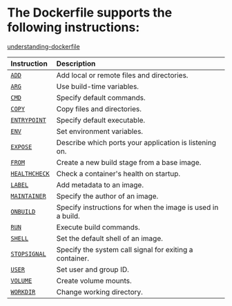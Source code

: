 <h1>The Dockerfile supports the following instructions:</h1>
<a href=https://jyotijha5916.ongraphy.com/blog/understanding-dockerfile>understanding-dockerfile</a>
<table><thead><tr><th style="text-align:left">Instruction</th><th style="text-align:left">Description</th></tr></thead><tbody><tr><td style="text-align:left"><a class="link" href="#add"><code>ADD</code></a></td><td style="text-align:left">Add local or remote files and directories.</td></tr><tr><td style="text-align:left"><a class="link" href="#arg"><code>ARG</code></a></td><td style="text-align:left">Use build-time variables.</td></tr><tr><td style="text-align:left"><a class="link" href="#cmd"><code>CMD</code></a></td><td style="text-align:left">Specify default commands.</td></tr><tr><td style="text-align:left"><a class="link" href="#copy"><code>COPY</code></a></td><td style="text-align:left">Copy files and directories.</td></tr><tr><td style="text-align:left"><a class="link" href="#entrypoint"><code>ENTRYPOINT</code></a></td><td style="text-align:left">Specify default executable.</td></tr><tr><td style="text-align:left"><a class="link" href="#env"><code>ENV</code></a></td><td style="text-align:left">Set environment variables.</td></tr><tr><td style="text-align:left"><a class="link" href="#expose"><code>EXPOSE</code></a></td><td style="text-align:left">Describe which ports your application is listening on.</td></tr><tr><td style="text-align:left"><a class="link" href="#from"><code>FROM</code></a></td><td style="text-align:left">Create a new build stage from a base image.</td></tr><tr><td style="text-align:left"><a class="link" href="#healthcheck"><code>HEALTHCHECK</code></a></td><td style="text-align:left">Check a container's health on startup.</td></tr><tr><td style="text-align:left"><a class="link" href="#label"><code>LABEL</code></a></td><td style="text-align:left">Add metadata to an image.</td></tr><tr><td style="text-align:left"><a class="link" href="#maintainer-deprecated"><code>MAINTAINER</code></a></td><td style="text-align:left">Specify the author of an image.</td></tr><tr><td style="text-align:left"><a class="link" href="#onbuild"><code>ONBUILD</code></a></td><td style="text-align:left">Specify instructions for when the image is used in a build.</td></tr><tr><td style="text-align:left"><a class="link" href="#run"><code>RUN</code></a></td><td style="text-align:left">Execute build commands.</td></tr><tr><td style="text-align:left"><a class="link" href="#shell"><code>SHELL</code></a></td><td style="text-align:left">Set the default shell of an image.</td></tr><tr><td style="text-align:left"><a class="link" href="#stopsignal"><code>STOPSIGNAL</code></a></td><td style="text-align:left">Specify the system call signal for exiting a container.</td></tr><tr><td style="text-align:left"><a class="link" href="#user"><code>USER</code></a></td><td style="text-align:left">Set user and group ID.</td></tr><tr><td style="text-align:left"><a class="link" href="#volume"><code>VOLUME</code></a></td><td style="text-align:left">Create volume mounts.</td></tr><tr><td style="text-align:left"><a class="link" href="#workdir"><code>WORKDIR</code></a></td><td style="text-align:left">Change working directory.</td></tr></tbody></table>
